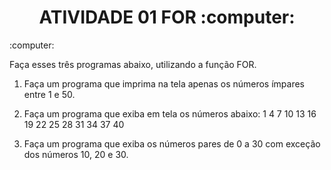 <h1 align="center"> ATIVIDADE 01 FOR :computer: </h1> :computer:


Faça esses três programas abaixo, utilizando a função FOR.

1) Faça um programa que imprima na tela apenas os números ímpares entre 1 e 50.

2) Faça um programa que exiba em tela os números abaixo:
1
4
7
10
13
16
19
22
25
28
31
34
37
40

3) Faça um programa que exiba os números pares de 0 a 30 com exceção dos números 10, 20 e 30.
